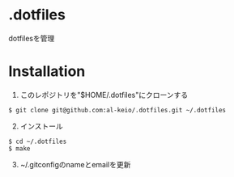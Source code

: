 # .dotfiles
dotfilesを管理  

# Installation

1. このレポジトリを"$HOME/.dotfiles"にクローンする
  ```
  $ git clone git@github.com:al-keio/.dotfiles.git ~/.dotfiles
  ```
2. インストール
  ```
  $ cd ~/.dotfiles
  $ make
  ```
3. ~/.gitconfigのnameとemailを更新

